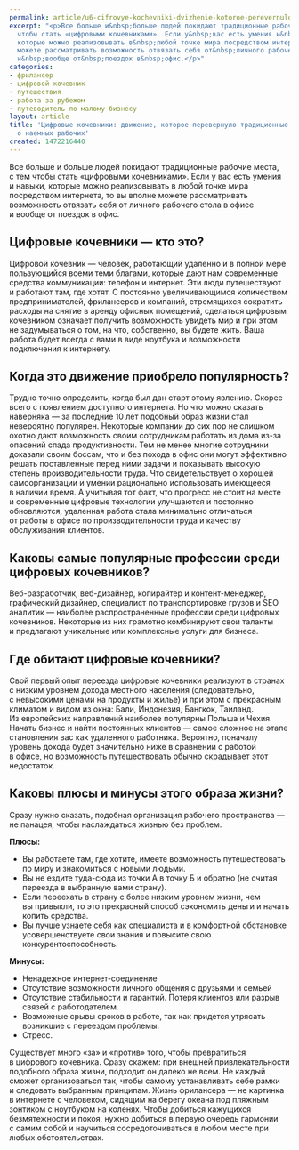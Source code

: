 ```yaml
---
permalink: article/u6-cifrovye-kochevniki-dvizhenie-kotoroe-perevernulo-tradicionnye-predstavleniya-o-naemnyh
excerpt: "<p>Все больше и&nbsp;больше людей покидают традиционные рабочие места, с&nbsp;тем
  чтобы стать «цифровыми кочевниками». Если у&nbsp;вас есть умения и&nbsp;навыки,
  которые можно реализовывать в&nbsp;любой точке мира посредством интернета, то&nbsp;вы&nbsp;вполне
  можете рассматривать возможность отвязать себя от&nbsp;личного рабочего стола в&nbsp;офисе
  и&nbsp;вообще от&nbsp;поездок в&nbsp;офис.</p>"
categories:
- фрилансер
- цифровой кочевник
- путешествия
- работа за рубежом
- путеводитель по малому бизнесу
layout: article
title: 'Цифровые кочевники: движение, которое перевернуло традиционные представления
  о наемных рабочих'
created: 1472216440
---
```

Все больше и больше людей покидают традиционные рабочие места, с тем чтобы стать «цифровыми кочевниками». Если у вас есть умения и навыки, которые можно реализовывать в любой точке мира посредством интернета, то вы вполне можете рассматривать возможность отвязать себя от личного рабочего стола в офисе и вообще от поездок в офис.

## Цифровые кочевники — кто это? ##

Цифровой кочевник — человек, работающий удаленно и в полной мере пользующийся всеми теми благами, которые дают нам современные средства коммуникации: телефон и интернет. Эти люди путешествуют и работают там, где хотят. С постоянно увеличивающимся количеством предпринимателей, фрилансеров и компаний, стремящихся сократить расходы на снятие в аренду офисных помещений, сделаться цифровым кочевником означает получить возможность увидеть мир и при этом не задумываться о том, на что, собственно, вы будете жить. Ваша работа будет всегда с вами в виде ноутбука и возможности подключения к интернету.

## Когда это движение приобрело популярность? ##

Трудно точно определить, когда был дан старт этому явлению. Скорее всего с появлением доступного интернета. Но что можно сказать наверняка — за последние 10 лет подобный образ жизни стал невероятно популярен. Некоторые компании до сих пор не слишком охотно дают возможность своим сотрудникам работать из дома из-за опасений спада продуктивности. Тем не менее многие сотрудники доказали своим боссам, что и без похода в офис они могут эффективно решать поставленные перед ними задачи и показывать высокую степень производительности труда. Что свидетельствует о хорошей самоорганизации и умении рационально использовать имеющееся в наличии время. А учитывая тот факт, что прогресс не стоит на месте и современные цифровые технологии улучшаются и постоянно обновляются, удаленная работа стала минимально отличаться от работы в офисе по производительности труда и качеству обслуживания клиентов.

## Каковы самые популярные профессии среди цифровых кочевников? ##

Веб-разработчик, веб-дизайнер, копирайтер и контент-менеджер, графический дизайнер, специалист по транспортировке грузов и SEO аналитик — наиболее распространенные профессии среди цифровых кочевников. Некоторые из них грамотно комбинируют свои таланты и предлагают уникальные или комплексные услуги для бизнеса.

## Где обитают цифровые кочевники? ##

Свой первый опыт переезда цифровые кочевники реализуют в странах с низким уровнем дохода местного населения (следовательно, с невысокими ценами на продукты и жилье) и при этом с прекрасным климатом и видом из окна: Бали, Индонезия, Бангкок, Таиланд. Из европейских направлений наиболее популярны Польша и Чехия. Начать бизнес и найти постоянных клиентов — самое сложное на этапе становления вас как удаленного работника. Вероятно, поначалу уровень дохода будет значительно ниже в сравнении с работой в офисе, но возможность путешествовать обычно скрадывает этот недостаток.

## Каковы плюсы и минусы этого образа жизни? ##

Сразу нужно сказать, подобная организация рабочего пространства — не панацея, чтобы наслаждаться жизнью без проблем.

**Плюсы:**

 *  Вы работаете там, где хотите, имеете возможность путешествовать по миру и знакомиться с новыми людьми.
 *  Вы не ездите туда-сюда из точки А в точку Б и обратно (не считая переезда в выбранную вами страну).
 *  Если переехать в страну с более низким уровнем жизни, чем вы привыкли, то это прекрасный способ сэкономить деньги и начать копить средства.
 *  Вы лучше узнаете себя как специалиста и в комфортной обстановке усовершенствуете свои знания и повысите свою конкурентоспособность.

**Минусы:**

 *  Ненадежное интернет-соединение
 *  Отсутствие возможности личного общения с друзьями и семьей
 *  Отсутствие стабильности и гарантий. Потеря клиентов или разрыв связей с работодателем.
 *  Возможные срывы сроков в работе, так как придется утрясать возникшие с переездом проблемы.
 *  Стресс.

Существует много «за» и «против» того, чтобы превратиться в цифрового кочевника. Сразу скажем: при внешней привлекательности подобного образа жизни, подходит он далеко не всем. Не каждый сможет организоваться так, чтобы самому устанавливать себе рамки и следовать выбранным принципам. Жизнь фрилансера — не картинка в интернете с человеком, сидящим на берегу океана под пляжным зонтиком с ноутбуком на коленях. Чтобы добиться кажущихся безмятежности и покоя, нужно добиться в первую очередь гармонии с самим собой и научиться сосредоточиваться в любом месте при любых обстоятельствах.
